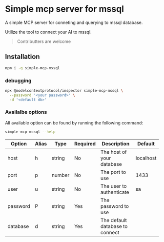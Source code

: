 # Simple mcp server for mssql

A simple MCP server for conneting and querying to mssql database.

Utilize the tool to connect your AI to mssql.

> Contributters are welcome

## Installation

```sh
npm i -g simple-mcp-mssql
```

### debugging

```sh
npx @modelcontextprotocol/inspector simple-mcp-mssql \
  --password '<your password>' \
  -d '<default db>'
```

### Availalbe options

All available option can be found by running the following command:

```sh
simple-mcp-mssql --help
```

| Option   | Alias | Type   | Required | Description                     | Default   |
| -------- | ----- | ------ | -------- | ------------------------------- | --------- |
| host     | h     | string | No       | The host of your database       | localhost |
| port     | p     | number | No       | The port to use                 | 1433      |
| user     | u     | string | No       | The user to authenticate        | sa        |
| password | P     | string | Yes      | The password to use             |           |
| database | d     | string | Yes      | The default database to connect |           |
